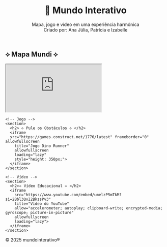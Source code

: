

<html lang="pt-br">
<head>
  <meta charset="UTF-8" />
  <meta name="viewport" content="width=device-width, initial-scale=1" />

  <title>Página Interativa Vertical</title>
  <link href="https://cdn.jsdelivr.net/npm/bootstrap@5.3.3/dist/css/bootstrap.min.css" rel="stylesheet" />
   <link rel="stylesheet" href="style.css">
</head>
<body>

  <header>
    <h1>🌟 Mundo Interativo</h1>
    <p>Mapa, jogo e vídeo em uma experiência harmônica <br>
      Criado por: Ana Júlia, Patrícia e Izabelle
    </p>
  </header>

  <main class="container">
    <!-- Mapa -->
    <section>
      <h2>⟡ Mapa Mundi ⟡</h2>
      <iframe 
        src="https://www.google.com/maps/embed?pb=!1m18!1m12!1m3!1d3656.846742310298!2d-46.65598138459195!3d-23.576132968200154!2m3!1f0!2f0!3f0!3m2!1i1024!2i768!4f13.1!3m3!1m2!1s0x94ce59c79f331f25%3A0x1f85137f2a734e15!2sAvenida%20Paulista!5e0!3m2!1spt-BR!2sbr!4v1621447759476!5m2!1spt-BR!2sbr" 
        loading="lazy"
        allowfullscreen="" 
        referrerpolicy="no-referrer-when-downgrade">
      </iframe>
    </section>

    <!-- Jogo -->
    <section>
      <h2> ⟡ Pule os Obstáculos ⟡ </h2>
      <iframe 
      src="https://games.construct.net/1776/latest" frameborder="0" allowfullscreen
        title="Jogo Dino Runner" 
        allowfullscreen 
        loading="lazy"
        style="height: 350px;">
      </iframe>
    </section>

    <!-- Vídeo -->
    <section>
      <h2>⟡ Vídeo Educacional ⟡ </h2>
      <iframe 
        src="https://www.youtube.com/embed/umelzP5mTkM?si=2Bbl3QvI2BkzsPv3" 
        title="Vídeo do YouTube" 
        allow="accelerometer; autoplay; clipboard-write; encrypted-media; gyroscope; picture-in-picture" 
        allowfullscreen
        loading="lazy">
      </iframe>
    </section>
  </main>

  <footer>
    <p>&copy; 2025 mundointerativo®</p>
  </footer>

</body>
</html>
